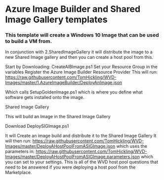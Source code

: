 # Azure Image Builder and Shared Image Gallery templates

### This template will create a Windows 10 Image that can be used to build a VM from.

In conjunction with 2.SharedImageGallery it will distribute the image to a new Shared Image gallery and then you can create a host pool from this.

Start by Downloading: CreateAIBImage.ps1 
Set your Resource Group in the variables Register the Azure Image Builder Resource Provider
This will run:
https://raw.githubusercontent.com/TomHickling/WVD-Images/master/1.AzureImageBuilder/DeployAnImage.json 

Which calls SetupGoldenImage.ps1 which is where you define what software gets installed onto the image.


Shared Image Gallery 

This will build an Image in the Shared Image Gallery

Download DeploySIGImage.ps1

It will Create an image build and distribute it to the Shared Image Gallery
It will then run:
https://raw.githubusercontent.com/TomHickling/WVD-Images/master/DeployAHostPoolFromASIGImage.json 
which uses the parameters in:
https://raw.githubusercontent.com/TomHickling/WVD-Images/master/DeployAHostPoolFromASIGImage.parameters.json 
which you can set to your settings. This is all of the WVD host pool questions that need to be answered if you were deploying a host pool from the Marketplace.

